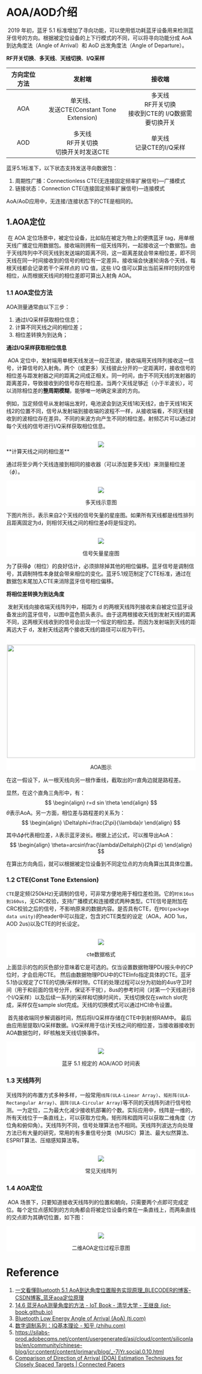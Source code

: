 # AOA/AOD介绍

​	2019 年初，蓝牙 5.1 标准增加了寻向功能，可以使用低功耗蓝牙设备用来检测蓝牙信号的方向。根据被定位设备的上下行模式的不同，可以将寻向功能分成 AoA 到达角度法（Angle of Arrival）和 AoD 出发角度法（Angle of Departure）。

**RF开关切换**、**多天线**、**天线切换**、**I/Q采样**

| 方向定位方法 |                    发射端                     |                           接收端                            |
| :----------: | :-------------------------------------------: | :---------------------------------------------------------: |
|     AOA      | 单天线、<br/>发送CTE(Constant Tone Extension) | 多天线<br />RF开关切换<br />接收到CTE的 I/Q数据需要切换开关 |
|     AOD      | 多天线<br />RF开关切换<br />切换开关时发送CTE |                单天线<br />记录CTE的I/Q采样                 |

蓝牙5.1标准下，以下状态支持发送寻向数据包：

1. 周期性广播：Connectionless CTE(无连接固定频率扩展信号)—广播模式
2. 链接状态：Connection CTE(连接固定频率扩展信号)—连接模式

AoA/AoD应用中，无连接/连接状态下的CTE是相同的。



## 1.AOA定位

​	在 AOA 定位场景中，被定位设备，比如贴在被定为物上的便携蓝牙 tag，用单根天线广播定位用数据包。接收端则拥有一组天线阵列，一起接收这一个数据包。由于天线阵列中不同天线到发送端的距离不同，这一距离差就会带来相位差，即不同天线在同一时间接收到的信号的相位有一定差异。接收端会快速轮询各个天线，每根天线都会记录若干个采样点的 I/Q 值，这些 I/Q 值可以算出当前采样时刻的信号相位，从而根据天线间的相位差即可算出入射角 AOA。

### 1.1 AOA定位方法

AOA测量通常由以下三步：

1. 通过I/Q采样获取相位信息；
2. 计算不同天线之间的相位差；
3. 相位差转换为到达角；

**通过I/Q采样获取相位信息**

​    AOA 定位中，发射端用单根天线发送一段正弦波，接收端用天线阵列接收这一信号，计算信号的入射角。两个（或更多）天线彼此分开的一定距离时，接收信号的相位差与距发射器之间的距离之间成正相关。同一时间，由于不同天线的发射器的距离差异，导致接收到的信号存在相位差。当两个天线足够近（小于半波长），可以消除相位差的**整周期模糊**，能够唯一地确定来波的方向。

​	例如，当定频信号从发射端出发时，电池波会到达天线1和天线2，由于天线1和天线2的位置不同，信号从发射端到接收端的波程不一样，从接收端看，不同天线接收到的波相位存在差异。不同的来波方向产生不同的相位差。射频芯片可以通过对每个天线的信号进行I/Q采样获取相位信息。

<div style="background-color:white;text-align:center;">
    <br/>
    <img src="https://gitee.com/RiskyJR/pic-bed/raw/master/AoA_conversion_to_phase_shift.png">
</div>
**计算天线之间的相位差**

通过将至少两个天线连接到相同的接收器（可以添加更多天线）来测量相位差（$\phi$）。

<div style="background-color:white;text-align:center;">
    <br/>
    <img src="https://gitee.com/RiskyJR/pic-bed/raw/master/AoA_measure_phase.png">
    <p>多天线示意图</p>
</div>

下图片所示，表示来自2个天线的信号矢量的星座图。如果所有天线都是线性排列且距离固定为d，则相邻天线之间的相位差$\phi$​将是恒定的。

<div style="background-color:white;text-align:center;">
    <br/>
    <img src="https://gitee.com/RiskyJR/pic-bed/raw/master/20210728095634.png">
    <p>信号矢量星座图</p>
</div>

为了获得$\phi$（相位）的良好估计，必须排除掉其他的相位偏移。蓝牙信号是调制信号，其调制特性本身就会带来相位的变化。蓝牙5.1规范制定了CTE标准，通过在数据包末尾加入CTE来消除蓝牙信号相位偏移。

**将相位差转换为到达角度**

​	发射天线向接收端天线阵列中，相距为 d 的两根天线阵列接收来自被定位蓝牙设备发出的蓝牙信号，以图中蓝色箭头表示。由于这两根接收天线到发射天线的距离不同，这两根天线收到的信号会出现一个恒定的相位差。而因为发射端到天线的距离远大于 d，发射天线这两个接收天线的路径可以视为平行。

<div style="background-color:white;text-align:center;">
    <br/>
    <img src="https://gitee.com/RiskyJR/pic-bed/raw/master/AoA_position%20(1).png" style="width:500px;height:300px;">
    <p>AOA图示</p>
</div>



在这一假设下，从一根天线向另一根作垂线，截取出的rr直角边就是路程差。

显然，在这个直角三角形中，有：
$$
\begin{align}
r=d sin \theta
\end{align}
$$
$\theta$表示AoA。另一方面，相位差与路程差的关系为：
$$
\begin{align}
\Delta\phi=\frac{2\pi}{\lambda}r
\end{align}
$$

其中${\Delta\phi}$代表相位差，${\lambda}$表示蓝牙波长。根据上述公式，可以推导出AoA：
$$
\begin{align}
\theta=arcsin\frac{\lambda\Delta\phi}{2\pi d}
\end{align}
$$

在算出方向角后，就可以根据被定位设备到不同定位点的方向角算出其具体位置。



### 1.2 CTE(Const Tone Extension)

`CTE`是定频(250kHz)无调制的信号，可非常方便地用于相位差检测。它的`时长16us到160us`，无CRC校验，支持广播模式和连接模式两种类型。CTE信号是附加在CRC校验之后的信号，不影响原来的数据内容。是否具有CTE，在`PDU(package data unity)`的header中可以指定，包含对CTE类型的设定（AOA，AOD 1us，AOD 2us)以及CTE的时长设定。

<div style="background-color:white;text-align:center;">
    <br/>
    <img src="https://gitee.com/RiskyJR/pic-bed/raw/master/20210728101657.png">
    <p>cte数据格式</p>
</div>


​	上面显示的包的灰色部分意味着它是可选的。仅当设置数据物理PDU报头中的CP位时，才会启用CTE。 然后由数据物理PDU中的CTEInfo指定具体的CTE。蓝牙5.1协议规定了CTE的切换/采样时隙。CTE的处理过程可以分为初始的4us守卫时间（用于和前面的信号分开，保证不干扰），8us的参考时间（对第一个天线进行8个I/Q采样）以及后续一系列的采样和切换时间片。天线切换仅在switch slot完成，采样仅在sample slot完成。天线的切换模式可以通过HCI命令设置。

​	首先接收端同步解调器时间，然后将I/Q采样存储在CTE中到射频RAM中。 最后由应用层提取I/Q采样数据。I/Q采样用于估计天线之间的相位差，当接收器接收到AOA数据包时，RF核触发天线切换事件。

<div style="background-color:white;text-align:center;">
    <br/>
    <img src="https://gitee.com/RiskyJR/pic-bed/raw/master/20210728110508.png">
    <p>蓝牙 5.1 规定的 AOA/AOD 时间表</p>
</div>

### 1.3 天线阵列

​	天线阵列的布置方式多种多样，一般常用`线阵(ULA-Linear Array)`、`矩形阵(ULA-Rectangular Array)`、`圆阵(ULA-Circular Array)`等不同的天线阵列进行信号检测。一为定位，二为最大化减少接收机部署的个数。实际应用中，线阵是一维的，所有天线位于一条直线上，可以获取方位角。矩形阵和圆阵可以获取二维角度（方位角和俯仰角）。天线阵列不同，信号处理算法也不相同。天线阵列波达方向处理方法已有大量的研究，常用的有多重信号分类（MUSIC）算法、最大似然算法、ESPRIT算法、压缩感知算法等。

<div style="background-color:white;text-align:center;">
    <br/>
    <img src="https://gitee.com/RiskyJR/pic-bed/raw/master/20210728170705.png">
    <p>常见天线阵列</p>
</div>

### 1.4 AOA定位

​	AOA 场景下，只要知道接收天线阵列的位置和朝向，只需要两个点即可完成定位。每个定位点感知到的方向角都会将被定位设备约束在一条直线上，而两条直线的交点即为其确切位置，如下图：

<div style="background-color:white;text-align:center;">
    <br/>
    <img src="https://gitee.com/RiskyJR/pic-bed/raw/master/AoA_2.png">
    <p>二维AOA定位过程示意图</p>
</div>





# Reference

1. [一文看懂Bluetooth 5.1 AoA到达角度位置服务实现原理_BLECODER的博客-CSDN博客_蓝牙aoa定位原理](https://blog.csdn.net/weixin_42583147/article/details/100574253?utm_medium=distribute.pc_relevant.none-task-blog-2~default~BlogCommendFromMachineLearnPai2~default-4.control&depth_1-utm_source=distribute.pc_relevant.none-task-blog-2~default~BlogCommendFromMachineLearnPai2~default-4.control)
2. [14.6 蓝牙AoA测量角度的方法 - IoT Book - 清华大学 - 王继良 (iot-book.github.io)](https://iot-book.github.io/CH11_Sensing/S5_蓝牙感知/)
3. [Bluetooth Low Energy Angle of Arrival (AoA) (ti.com)](https://dev.ti.com/tirex/content/simplelink_academy_cc2640r2sdk_2_40_03_00/modules/blestack/ble_aoa/ble_aoa.html#2-calculate-the-phase-difference-among-the-antennas)
4. [数字调制系列：IQ基本理论 - 知乎 (zhihu.com)](https://zhuanlan.zhihu.com/p/58119209)
5. https://silabs-prod.adobecqms.net/content/usergenerated/asi/cloud/content/siliconlabs/en/community/chinese-blog/jcr:content/content/primary/blog/_-7jYr.social.0.10.html
6. [Comparison of Direction of Arrival (DOA) Estimation Techniques for Closely Spaced Targets | Connected Papers](https://www.connectedpapers.com/main/a63018b4bd1cb5f082e1a381e7a2c7bb2903deea/Comparison-of-Direction-of-Arrival-DOA-Estimation-Techniques-for-Closely-Spaced-Targets/graph)

